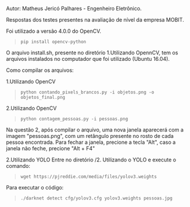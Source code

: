 Autor: Matheus Jericó Palhares - Engenheiro Eletrônico.

Respostas dos testes presentes na avaliação de nível da empresa MOBIT.

Foi utilizado a versão 4.0.0 do OpenCV.

>     pip install opencv-python

O arquivo install.sh, presente no diretório 1.Utilizando OpennCV, tem os arquivos instalados no computador que foi utilizado (Ubuntu 16.04).

Como compilar os arquivos:

1.Utilizando OpenCV
>     python contando_pixels_brancos.py -i objetos.png -o objetos_final.png

2.Utilizando OpenCV
>     python contagem_pessoas.py -i pessoas.png

Na questão 2, após compilar o arquivo, uma nova janela aparecerá com a imagem "pessoas.png", com um retângulo presente no rosto de cada pessoa encontrada. Para fechar a janela, precione a tecla "Alt", caso a janela não feche, precione "Alt + F4"

2.Utilizando YOLO
Entre no diretório /2. Utilizando o YOLO e execute o comando:
>     wget https://pjreddie.com/media/files/yolov3.weights

Para executar o código:

>     ./darknet detect cfg/yolov3.cfg yolov3.weights pessoas.jpg


